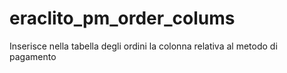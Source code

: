# eraclito_pm_order_colums
Inserisce nella tabella degli ordini la colonna relativa al metodo di pagamento
